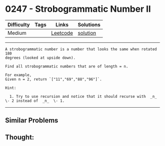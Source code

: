 # 0247 - Strobogrammatic Number II

Difficulty  | Tags | Links | Solutions
----------- | ---- | ----- | -----
Medium |  | [Leetcode](https://leetcode.com/problems/strobogrammatic-number-ii) | [solution](https://leetcode.com/problems/strobogrammatic-number-ii/solution/)


-----------

```
A strobogrammatic number is a number that looks the same when rotated 180
degrees (looked at upside down).

Find all strobogrammatic numbers that are of length = n.

For example,
Given n = 2, return `["11","69","88","96"]`.

Hint:

  1. Try to use recursion and notice that it should recurse with  _n_  \- 2 instead of  _n_  \- 1.
```

-----------


## Similar Problems




## Thought:
